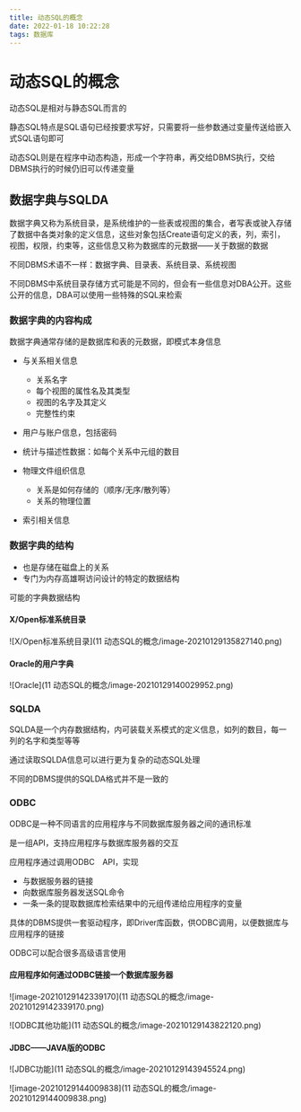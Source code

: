 ```yaml
---
title: 动态SQL的概念
date: 2022-01-18 10:22:28
tags: 数据库
---
```


# 动态SQL的概念

动态SQL是相对与静态SQL而言的

静态SQL特点是SQL语句已经按要求写好，只需要将一些参数通过变量传送给嵌入式SQL语句即可

动态SQL则是在程序中动态构造，形成一个字符串，再交给DBMS执行，交给DBMS执行的时候仍旧可以传递变量

<!--more-->

## 数据字典与SQLDA

数据字典又称为系统目录，是系统维护的一些表或视图的集合，者写表或驶入存储了数据中各类对象的定义信息，这些对象包括Create语句定义的表，列，索引，视图，权限，约束等，这些信息又称为数据库的元数据——关于数据的数据

不同DBMS术语不一样：数据字典、目录表、系统目录、系统视图

不同DBMS中系统目录存储方式可能是不同的，但会有一些信息对DBA公开。这些公开的信息，DBA可以使用一些特殊的SQL来检索

### 数据字典的内容构成

数据字典通常存储的是数据库和表的元数据，即模式本身信息

+ 与关系相关信息
  + 关系名字
  + 每个视图的属性名及其类型
  + 视图的名字及其定义
  + 完整性约束

+ 用户与账户信息，包括密码
+ 统计与描述性数据：如每个关系中元组的数目
+ 物理文件组织信息
  + 关系是如何存储的（顺序/无序/散列等）
  + 关系的物理位置

+ 索引相关信息

### 数据字典的结构

+ 也是存储在磁盘上的关系
+ 专门为内存高雄啊访问设计的特定的数据结构

可能的字典数据结构

#### X/Open标准系统目录

![X/Open标准系统目录](11 动态SQL的概念/image-20210129135827140.png)

#### Oracle的用户字典

![Oracle](11 动态SQL的概念/image-20210129140029952.png)

 

### SQLDA

SQLDA是一个内存数据结构，内可装载关系模式的定义信息，如列的数目，每一列的名字和类型等等

通过读取SQLDA信息可以进行更为复杂的动态SQL处理

不同的DBMS提供的SQLDA格式并不是一致的

### ODBC

ODBC是一种不同语言的应用程序与不同数据库服务器之间的通讯标准

是一组API，支持应用程序与数据库服务器的交互

应用程序通过调用ODBC　API，实现

+ 与数据服务器的链接
+ 向数据库服务器发送SQL命令
+ 一条一条的提取数据库检索结果中的元组传递给应用程序的变量

具体的DBMS提供一套驱动程序，即Driver库函数，供ODBC调用，以便数据库与应用程序的链接

ODBC可以配合很多高级语言使用

#### 应用程序如何通过ODBC链接一个数据库服务器

![image-20210129142339170](11 动态SQL的概念/image-20210129142339170.png)

![ODBC其他功能](11 动态SQL的概念/image-20210129143822120.png)

#### JDBC——JAVA版的ODBC

![JDBC功能](11 动态SQL的概念/image-20210129143945524.png)

![image-20210129144009838](11 动态SQL的概念/image-20210129144009838.png)